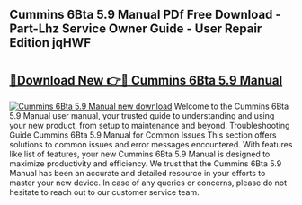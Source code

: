 ## Cummins 6Bta 5.9 Manual PDf Free Download - Part-Lhz Service Owner Guide - User Repair Edition jqHWF

# <h2><a href="http://bc30788.oget.top/?id=Cummins+6Bta+5.9+Manual">🔗Download New 👉🔴 Cummins 6Bta 5.9 Manual</a></h2>

[![Cummins 6Bta 5.9 Manual new download](https://i.imgur.com/5g1atiW.png)](http://bc30788.oget.top/?id=Cummins+6Bta+5.9+Manual)
Welcome to the Cummins 6Bta 5.9 Manual user manual, your trusted guide to understanding and using your new product, from setup to maintenance and beyond. Troubleshooting Guide Cummins 6Bta 5.9 Manual for Common Issues This section offers solutions to common issues and error messages encountered. With features like list of features, your new Cummins 6Bta 5.9 Manual is designed to maximize productivity and efficiency. We trust that the Cummins 6Bta 5.9 Manual has been an accurate and detailed resource in your efforts to master your new device. In case of any queries or concerns, please do not hesitate to reach out to our customer service team.
